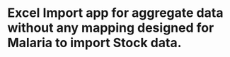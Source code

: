 # Excel Import app for aggregate data without any mapping designed for Malaria to import Stock data.